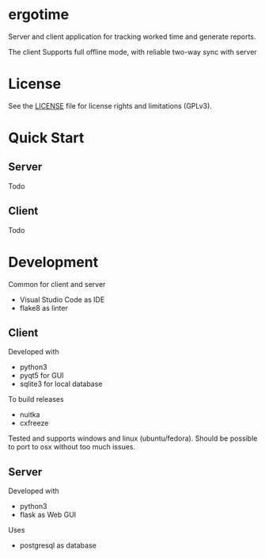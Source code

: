# ergotime

Server and client application for tracking worked time and generate reports.

The client Supports full offline mode, with reliable two-way sync with server

# License

See the [LICENSE](LICENSE) file for license rights and limitations (GPLv3).


# Quick Start

## Server

Todo


## Client

Todo


# Development

Common for client and server
- Visual Studio Code as IDE
- flake8 as linter

## Client

Developed with
- python3
- pyqt5 for GUI
- sqlite3 for local database

To build releases
- nuitka
- cxfreeze

Tested and supports windows and linux (ubuntu/fedora). 
Should be possible to port to osx without too much issues.


## Server

Developed with
  - python3
  - flask as Web GUI

Uses
  - postgresql as database
